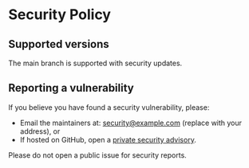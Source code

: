 # Security Policy

## Supported versions
The main branch is supported with security updates.

## Reporting a vulnerability
If you believe you have found a security vulnerability, please:

- Email the maintainers at: security@example.com (replace with your address), or
- If hosted on GitHub, open a [private security advisory](https://docs.github.com/code-security/security-advisories).

Please do not open a public issue for security reports.
